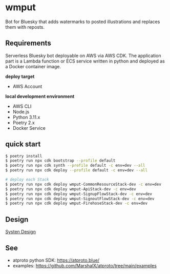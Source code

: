 # wmput

Bot for Bluesky that adds watermarks to posted illustrations and replaces them with reposts.

## Requirements

Serverless Bluesky bot deployable on AWS via AWS CDK. 
The application part is a Lambda function or ECS service written in python and deployed as a Docker container image.

**deploy target**

* AWS Account

**local development environment**

* AWS CLI
* Node.js
* Python 3.11.x
* Poetry 2.x
* Docker Service

## quick start

```bash
$ poetry install
$ poetry run npx cdk bootstrap --profile default
$ poetry run npx cdk synth --profile default -c env=dev --all
$ poetry run npx cdk deploy --profile default -c env=dev --all

# deploy each Stack
$ poetry run npx cdk deploy wmput-CommonResourceStack-dev -c env=dev
$ poetry run npx cdk deploy wmput-ApiStack-dev -c env=dev
$ poetry run npx cdk deploy wmput-SignupFlowStack-dev -c env=dev
$ poetry run npx cdk deploy wmput-SignoutFlowStack-dev -c env=dev
$ poetry run npx cdk deploy wmput-FirehoseStack-dev -c env=dev
```

## Design

[Systen Design](docs/system-design.drawio)

## See

* atproto python SDK: https://atproto.blue/
* examples: https://github.com/MarshalX/atproto/tree/main/examples